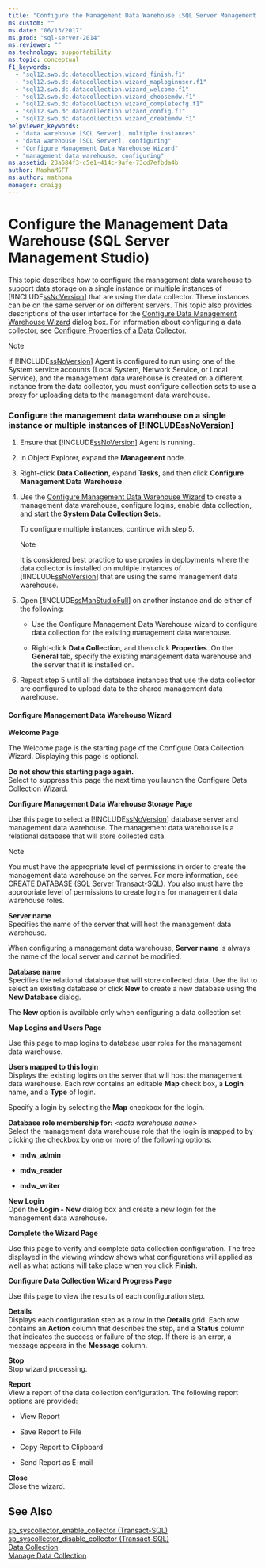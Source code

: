 ```yaml
---
title: "Configure the Management Data Warehouse (SQL Server Management Studio) | Microsoft Docs"
ms.custom: ""
ms.date: "06/13/2017"
ms.prod: "sql-server-2014"
ms.reviewer: ""
ms.technology: supportability
ms.topic: conceptual
f1_keywords: 
  - "sql12.swb.dc.datacollection.wizard_finish.f1"
  - "sql12.swb.dc.datacollection.wizard_maploginuser.f1"
  - "sql12.swb.dc.datacollection.wizard_welcome.f1"
  - "sql12.swb.dc.datacollection.wizard_choosemdw.f1"
  - "sql12.swb.dc.datacollection.wizard_completecfg.f1"
  - "sql12.swb.dc.datacollection.wizard_config.f1"
  - "sql12.swb.dc.datacollection.wizard_createmdw.f1"
helpviewer_keywords: 
  - "data warehouse [SQL Server], multiple instances"
  - "data warehouse [SQL Server], configuring"
  - "Configure Management Data Warehouse Wizard"
  - "management data warehouse, configuring"
ms.assetid: 23a584f3-c5e1-414c-9afe-73cd7efbda4b
author: MashaMSFT
ms.author: mathoma
manager: craigg
---
```

# Configure the Management Data Warehouse (SQL Server Management Studio)
  This topic describes how to configure the management data warehouse to support data storage on a single instance or multiple instances of [!INCLUDE[ssNoVersion](../../includes/ssnoversion-md.md)] that are using the data collector. These instances can be on the same server or on different servers. This topic also provides descriptions of the user interface for the [Configure Data Management Warehouse Wizard](#Wizard) dialog box. For information about configuring a data collector, see [Configure Properties of a Data Collector](configure-properties-of-a-data-collector.md).  
  
> [!NOTE]  
>  If [!INCLUDE[ssNoVersion](../../includes/ssnoversion-md.md)] Agent is configured to run using one of the System service accounts (Local System, Network Service, or Local Service), and the management data warehouse is created on a different instance from the data collector, you must configure collection sets to use a proxy for uploading data to the management data warehouse.  
  
### Configure the management data warehouse on a single instance or multiple instances of [!INCLUDE[ssNoVersion](../../includes/ssnoversion-md.md)]  
  
1.  Ensure that [!INCLUDE[ssNoVersion](../../includes/ssnoversion-md.md)] Agent is running.  
  
2.  In Object Explorer, expand the **Management** node.  
  
3.  Right-click **Data Collection**, expand **Tasks**, and then click **Configure Management Data Warehouse**.  
  
4.  Use the [Configure Management Data Warehouse Wizard](#Wizard) to create a management data warehouse, configure logins, enable data collection, and start the **System Data Collection Sets**.  
  
     To configure multiple instances, continue with step 5.  
  
    > [!NOTE]  
    >  It is considered best practice to use proxies in deployments where the data collector is installed on multiple instances of [!INCLUDE[ssNoVersion](../../includes/ssnoversion-md.md)] that are using the same management data warehouse.  
  
5.  Open [!INCLUDE[ssManStudioFull](../../includes/ssmanstudiofull-md.md)] on another instance and do either of the following:  
  
    -   Use the Configure Management Data Warehouse wizard to configure data collection for the existing management data warehouse.  
  
    -   Right-click **Data Collection**, and then click **Properties**. On the **General** tab, specify the existing management data warehouse and the server that it is installed on.  
  
6.  Repeat step 5 until all the database instances that use the data collector are configured to upload data to the shared management data warehouse.  
  
####  <a name="Wizard"></a> Configure Management Data Warehouse Wizard  
 **Welcome Page**  
  
 The Welcome page is the starting page of the Configure Data Collection Wizard. Displaying this page is optional.  
  
 **Do not show this starting page again.**  
 Select to suppress this page the next time you launch the Configure Data Collection Wizard.  
  
 **Configure Management Data Warehouse Storage Page**  
  
 Use this page to select a [!INCLUDE[ssNoVersion](../../includes/ssnoversion-md.md)] database server and management data warehouse. The management data warehouse is a relational database that will store collected data.  
  
> [!NOTE]  
>  You must have the appropriate level of permissions in order to create the management data warehouse on the server. For more information, see [CREATE DATABASE &#40;SQL Server Transact-SQL&#41;](/sql/t-sql/statements/create-database-sql-server-transact-sql). You also must have the appropriate level of permissions to create logins for management data warehouse roles.  
  
 **Server name**  
 Specifies the name of the server that will host the management data warehouse.  
  
 When configuring a management data warehouse, **Server name** is always the name of the local server and cannot be modified.  
  
 **Database name**  
 Specifies the relational database that will store collected data. Use the list to select an existing database or click **New** to create a new database using the **New Database** dialog.  
  
 The **New** option is available only when configuring a data collection set  
  
 **Map Logins and Users Page**  
  
 Use this page to map logins to database user roles for the management data warehouse.  
  
 **Users mapped to this login**  
 Displays the existing logins on the server that will host the management data warehouse. Each row contains an editable **Map** check box, a **Login** name, and a **Type** of login.  
  
 Specify a login by selecting the **Map** checkbox for the login.  
  
 **Database role membership for:**  *\<data warehouse name>*  
 Select the management data warehouse role that the login is mapped to by clicking the checkbox by one or more of the following options:  
  
-   **mdw_admin**  
  
-   **mdw_reader**  
  
-   **mdw_writer**  
  
 **New Login**  
 Open the **Login - New** dialog box and create a new login for the management data warehouse.  
  
 **Complete the Wizard Page**  
  
 Use this page to verify and complete data collection configuration. The tree displayed in the viewing window shows what configurations will applied as well as what actions will take place when you click **Finish**.  
  
 **Configure Data Collection Wizard Progress Page**  
  
 Use this page to view the results of each configuration step.  
  
 **Details**  
 Displays each configuration step as a row in the **Details** grid. Each row contains an **Action** column that describes the step, and a **Status** column that indicates the success or failure of the step. If there is an error, a message appears in the **Message** column.  
  
 **Stop**  
 Stop wizard processing.  
  
 **Report**  
 View a report of the data collection configuration. The following report options are provided:  
  
-   View Report  
  
-   Save Report to File  
  
-   Copy Report to Clipboard  
  
-   Send Report as E-mail  
  
 **Close**  
 Close the wizard.  
  
## See Also  
 [sp_syscollector_enable_collector &#40;Transact-SQL&#41;](/sql/relational-databases/system-stored-procedures/sp-syscollector-enable-collector-transact-sql)   
 [sp_syscollector_disable_collector &#40;Transact-SQL&#41;](/sql/relational-databases/system-stored-procedures/sp-syscollector-disable-collector-transact-sql)   
 [Data Collection](data-collection.md)   
 [Manage Data Collection](manage-data-collection.md)  
  
  
